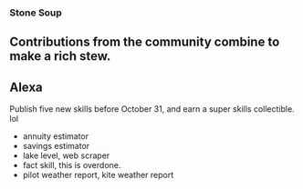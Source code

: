 ### Stone Soup
## Contributions from the community combine to make a rich stew.  

## Alexa
Publish five new skills before October 31, and earn a super skills collectible. lol
* annuity estimator
* savings estimator
* lake level, web scraper
* fact skill, this is overdone. 
* pilot weather report, kite weather report
